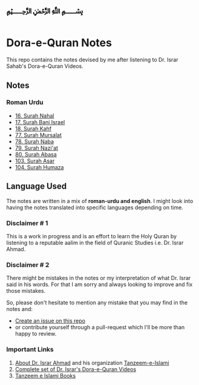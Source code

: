 # ﷽

# Dora-e-Quran Notes

This repo contains the notes devised by me after listening to Dr. Israr Sahab's Dora-e-Quran Videos.

## Notes
### Roman Urdu
- [16. Surah Nahal](notes/roman-urdu/16_Surah_Nahal.md)
- [17. Surah Bani Israel](notes/roman-urdu/17_Surah_Bani_Israel.md)
- [18. Surah Kahf](notes/roman-urdu/18_Surah_Kahf.md)
- [77. Surah Mursalat](notes/roman-urdu/77_Surah_Mursalat.md)
- [78. Surah Naba](notes/roman-urdu/78_Surah_Naba.md)
- [79. Surah Nazi'at](notes/roman-urdu/79_Surah_Nazi'at.md)
- [80. Surah Abasa](notes/roman-urdu/80_Surah_Abasa.md)
- [103. Surah Asar](notes/roman-urdu/103_Surah_Asar.md)
- [104. Surah Humaza](notes/roman-urdu/104_Surah_Humaza.md)

## Language Used

The notes are written in a mix of **roman-urdu and english**.
I might look into having the notes translated into specific languages depending on time.

### Disclaimer # 1

This is a work in progress and is an effort to learn the Holy Quran by listening to a reputable aalim in the field of Quranic Studies i.e. Dr. Israr Ahmad.

### Disclaimer # 2

There might be mistakes in the notes or my interpretation of what Dr. Israr said in his words. For that I am sorry and always looking to improve and fix those mistakes.

So, please don't hesitate to mention any mistake that you may find in the notes and:
- [Create an issue on this repo](https://github.com/miankhalid/dora-e-quran/issues)
- or contribute yourself through a pull-request which I'll be more than happy to review.

### Important Links
1. [About Dr. Israr Ahmad](https://en.wikipedia.org/wiki/Israr_Ahmed) and his organization [Tanzeem-e-Islami](https://tanzeem.org/)
2. [Complete set of Dr. Israr's Dora-e-Quran Videos](http://tanzeem.info/?tabid=62&ViewTypeID=C&MediaTypeID=2&MediaDetailID=103)
3. [Tanzeem e Islami Books](http://204.12.241.218/videos/tanzeem/videos/BOOKS/)
